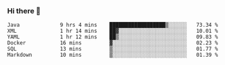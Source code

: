 ### Hi there 👋

<!--
**urzz/urzz** is a ✨ _special_ ✨ repository because its `README.md` (this file) appears on your GitHub profile.

Here are some ideas to get you started:

- 🔭 I’m currently working on ...
- 🌱 I’m currently learning ...
- 👯 I’m looking to collaborate on ...
- 🤔 I’m looking for help with ...
- 💬 Ask me about ...
- 📫 How to reach me: ...
- 😄 Pronouns: ...
- ⚡ Fun fact: ...
-->

<!--START_SECTION:waka-->

```text
Java             9 hrs 4 mins    ██████████████████▒░░░░░░   73.34 %
XML              1 hr 14 mins    ██▓░░░░░░░░░░░░░░░░░░░░░░   10.01 %
YAML             1 hr 12 mins    ██▒░░░░░░░░░░░░░░░░░░░░░░   09.83 %
Docker           16 mins         ▓░░░░░░░░░░░░░░░░░░░░░░░░   02.23 %
SQL              13 mins         ▒░░░░░░░░░░░░░░░░░░░░░░░░   01.77 %
Markdown         10 mins         ▒░░░░░░░░░░░░░░░░░░░░░░░░   01.39 %
```

<!--END_SECTION:waka-->

